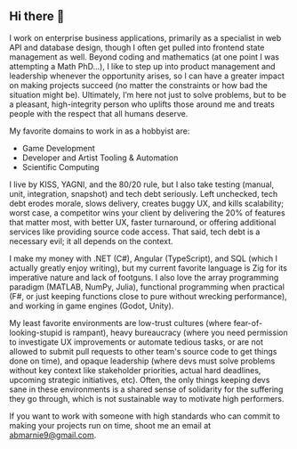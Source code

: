 ## Hi there 👋

I work on enterprise business applications, primarily as a specialist in web API and database design, though I often get pulled into frontend state management as well. Beyond coding and mathematics (at one point I was attempting a Math PhD...), I like to step up into product management and leadership whenever the opportunity arises, so I can have a greater impact on making projects succeed (no matter the constraints or how bad the situation might be). Ultimately, I’m here not just to solve problems, but to be a pleasant, high-integrity person who uplifts those around me and treats people with the respect that all humans deserve.

My favorite domains to work in as a hobbyist are:
- Game Development
- Developer and Artist Tooling & Automation
- Scientific Computing

I live by KISS, YAGNI, and the 80/20 rule, but I also take testing (manual, unit, integration, snapshot) and tech debt seriously. Left unchecked, tech debt erodes morale, slows delivery, creates buggy UX, and kills scalability; worst case, a competitor wins your client by delivering the 20% of features that matter most, with better UX, faster turnaround, or offering additional services like providing source code access. That said, tech debt is a necessary evil; it all depends on the context.

I make my money with .NET (C#), Angular (TypeScript), and SQL (which I actually greatly enjoy writing), but my current favorite language is Zig for its imperative nature and lack of footguns. I also love the array programming paradigm (MATLAB, NumPy, Julia), functional programming when practical (F#, or just keeping functions close to pure without wrecking performance), and working in game engines (Godot, Unity).

My least favorite environments are low-trust cultures (where fear-of-looking-stupid is rampant), heavy bureaucracy (where you need permission to investigate UX improvements or automate tedious tasks, or are not allowed to submit pull requests to other team's source code to get things done on time), and opaque leadership (where devs must solve problems without key context like stakeholder priorities, actual hard deadlines, upcoming strategic initiatives, etc). Often, the only things keeping devs sane in these environments is a shared sense of solidarity for the suffering they go through, which is not sustainable way to motivate high performers.

If you want to work with someone with high standards who can commit to making your projects run on time, shoot me an email at abmarnie9@gmail.com.
